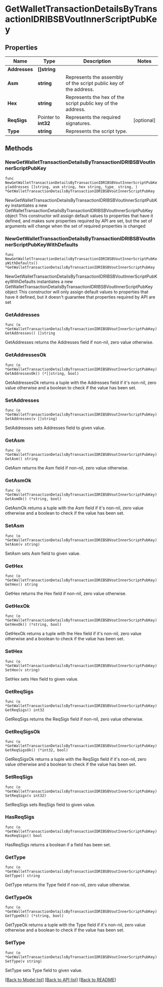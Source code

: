 # GetWalletTransactionDetailsByTransactionIDRIBSBVoutInnerScriptPubKey

## Properties

Name | Type | Description | Notes
------------ | ------------- | ------------- | -------------
**Addresses** | **[]string** |  | 
**Asm** | **string** | Represents the assembly of the script public key of the address. | 
**Hex** | **string** | Represents the hex of the script public key of the address. | 
**ReqSigs** | Pointer to **int32** | Represents the required signatures. | [optional] 
**Type** | **string** | Represents the script type. | 

## Methods

### NewGetWalletTransactionDetailsByTransactionIDRIBSBVoutInnerScriptPubKey

`func NewGetWalletTransactionDetailsByTransactionIDRIBSBVoutInnerScriptPubKey(addresses []string, asm string, hex string, type_ string, ) *GetWalletTransactionDetailsByTransactionIDRIBSBVoutInnerScriptPubKey`

NewGetWalletTransactionDetailsByTransactionIDRIBSBVoutInnerScriptPubKey instantiates a new GetWalletTransactionDetailsByTransactionIDRIBSBVoutInnerScriptPubKey object
This constructor will assign default values to properties that have it defined,
and makes sure properties required by API are set, but the set of arguments
will change when the set of required properties is changed

### NewGetWalletTransactionDetailsByTransactionIDRIBSBVoutInnerScriptPubKeyWithDefaults

`func NewGetWalletTransactionDetailsByTransactionIDRIBSBVoutInnerScriptPubKeyWithDefaults() *GetWalletTransactionDetailsByTransactionIDRIBSBVoutInnerScriptPubKey`

NewGetWalletTransactionDetailsByTransactionIDRIBSBVoutInnerScriptPubKeyWithDefaults instantiates a new GetWalletTransactionDetailsByTransactionIDRIBSBVoutInnerScriptPubKey object
This constructor will only assign default values to properties that have it defined,
but it doesn't guarantee that properties required by API are set

### GetAddresses

`func (o *GetWalletTransactionDetailsByTransactionIDRIBSBVoutInnerScriptPubKey) GetAddresses() []string`

GetAddresses returns the Addresses field if non-nil, zero value otherwise.

### GetAddressesOk

`func (o *GetWalletTransactionDetailsByTransactionIDRIBSBVoutInnerScriptPubKey) GetAddressesOk() (*[]string, bool)`

GetAddressesOk returns a tuple with the Addresses field if it's non-nil, zero value otherwise
and a boolean to check if the value has been set.

### SetAddresses

`func (o *GetWalletTransactionDetailsByTransactionIDRIBSBVoutInnerScriptPubKey) SetAddresses(v []string)`

SetAddresses sets Addresses field to given value.


### GetAsm

`func (o *GetWalletTransactionDetailsByTransactionIDRIBSBVoutInnerScriptPubKey) GetAsm() string`

GetAsm returns the Asm field if non-nil, zero value otherwise.

### GetAsmOk

`func (o *GetWalletTransactionDetailsByTransactionIDRIBSBVoutInnerScriptPubKey) GetAsmOk() (*string, bool)`

GetAsmOk returns a tuple with the Asm field if it's non-nil, zero value otherwise
and a boolean to check if the value has been set.

### SetAsm

`func (o *GetWalletTransactionDetailsByTransactionIDRIBSBVoutInnerScriptPubKey) SetAsm(v string)`

SetAsm sets Asm field to given value.


### GetHex

`func (o *GetWalletTransactionDetailsByTransactionIDRIBSBVoutInnerScriptPubKey) GetHex() string`

GetHex returns the Hex field if non-nil, zero value otherwise.

### GetHexOk

`func (o *GetWalletTransactionDetailsByTransactionIDRIBSBVoutInnerScriptPubKey) GetHexOk() (*string, bool)`

GetHexOk returns a tuple with the Hex field if it's non-nil, zero value otherwise
and a boolean to check if the value has been set.

### SetHex

`func (o *GetWalletTransactionDetailsByTransactionIDRIBSBVoutInnerScriptPubKey) SetHex(v string)`

SetHex sets Hex field to given value.


### GetReqSigs

`func (o *GetWalletTransactionDetailsByTransactionIDRIBSBVoutInnerScriptPubKey) GetReqSigs() int32`

GetReqSigs returns the ReqSigs field if non-nil, zero value otherwise.

### GetReqSigsOk

`func (o *GetWalletTransactionDetailsByTransactionIDRIBSBVoutInnerScriptPubKey) GetReqSigsOk() (*int32, bool)`

GetReqSigsOk returns a tuple with the ReqSigs field if it's non-nil, zero value otherwise
and a boolean to check if the value has been set.

### SetReqSigs

`func (o *GetWalletTransactionDetailsByTransactionIDRIBSBVoutInnerScriptPubKey) SetReqSigs(v int32)`

SetReqSigs sets ReqSigs field to given value.

### HasReqSigs

`func (o *GetWalletTransactionDetailsByTransactionIDRIBSBVoutInnerScriptPubKey) HasReqSigs() bool`

HasReqSigs returns a boolean if a field has been set.

### GetType

`func (o *GetWalletTransactionDetailsByTransactionIDRIBSBVoutInnerScriptPubKey) GetType() string`

GetType returns the Type field if non-nil, zero value otherwise.

### GetTypeOk

`func (o *GetWalletTransactionDetailsByTransactionIDRIBSBVoutInnerScriptPubKey) GetTypeOk() (*string, bool)`

GetTypeOk returns a tuple with the Type field if it's non-nil, zero value otherwise
and a boolean to check if the value has been set.

### SetType

`func (o *GetWalletTransactionDetailsByTransactionIDRIBSBVoutInnerScriptPubKey) SetType(v string)`

SetType sets Type field to given value.



[[Back to Model list]](../README.md#documentation-for-models) [[Back to API list]](../README.md#documentation-for-api-endpoints) [[Back to README]](../README.md)


